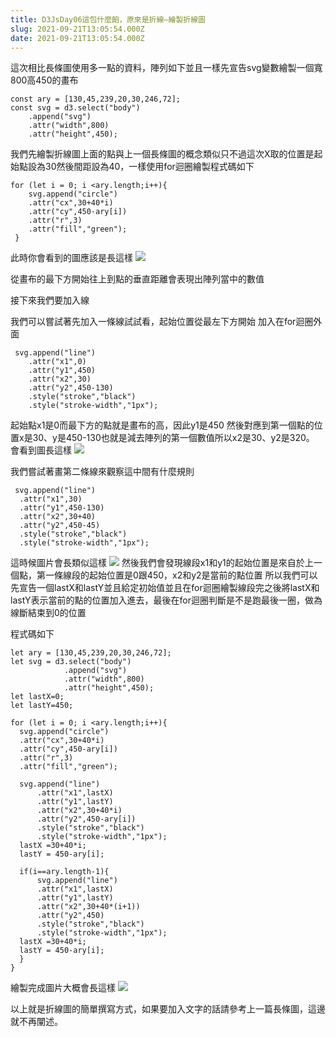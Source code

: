 ```yaml
---
title: D3JsDay06這包什麼餡，原來是折線—繪製折線圖
slug: 2021-09-21T13:05:54.000Z
date: 2021-09-21T13:05:54.000Z
---
```



這次相比長條圖使用多一點的資料，陣列如下並且一樣先宣告svg變數繪製一個寬800高450的畫布
```javascript=
const ary = [130,45,239,20,30,246,72];
const svg = d3.select("body")
    .append("svg")
    .attr("width",800)
    .attr("height",450);
```

我們先繪製折線圖上面的點與上一個長條圖的概念類似只不過這次X取的位置是起始點設為30然後間距設為40，一樣使用for迴圈繪製程式碼如下
```javascript=
for (let i = 0; i <ary.length;i++){
    svg.append("circle")
    .attr("cx",30+40*i)
    .attr("cy",450-ary[i])
    .attr("r",3)
    .attr("fill","green");
 }
```
此時你會看到的圖應該是長這樣
![](https://i.imgur.com/LgaWInK.png)

從畫布的最下方開始往上到點的垂直距離會表現出陣列當中的數值

接下來我們要加入線

我們可以嘗試著先加入一條線試試看，起始位置從最左下方開始
加入在for迴圈外面
```javascript=
 svg.append("line")
    .attr("x1",0)
    .attr("y1",450)
    .attr("x2",30)
    .attr("y2",450-130)
    .style("stroke","black")
    .style("stroke-width","1px");
```
起始點x1是0而最下方的點就是畫布的高，因此y1是450
然後對應到第一個點的位置x是30、y是450-130也就是減去陣列的第一個數值所以x2是30、y2是320。
會看到圖長這樣
![](https://i.imgur.com/Ry4pwNy.png)

我們嘗試著畫第二條線來觀察這中間有什麼規則
```javascript=
 svg.append("line")
  .attr("x1",30)
  .attr("y1",450-130)
  .attr("x2",30+40)
  .attr("y2",450-45)
  .style("stroke","black")
  .style("stroke-width","1px");
```
這時候圖片會長類似這樣
 ![](https://i.imgur.com/K95hEH0.png)
然後我們會發現線段x1和y1的起始位置是來自於上一個點，第一條線段的起始位置是0跟450，x2和y2是當前的點位置
所以我們可以先宣告一個lastX和lastY並且給定初始值並且在for迴圈繪製線段完之後將lastX和lastY表示當前的點的位置加入進去，最後在for迴圈判斷是不是跑最後一圈，做為線斷結束到0的位置

程式碼如下
```javascript=
let ary = [130,45,239,20,30,246,72];
let svg = d3.select("body")
            .append("svg")
            .attr("width",800)
            .attr("height",450);
let lastX=0;
let lastY=450;

for (let i = 0; i <ary.length;i++){
  svg.append("circle")
  .attr("cx",30+40*i)
  .attr("cy",450-ary[i])
  .attr("r",3)
  .attr("fill","green");

  svg.append("line")
      .attr("x1",lastX)
      .attr("y1",lastY)
      .attr("x2",30+40*i)
      .attr("y2",450-ary[i])
      .style("stroke","black")
      .style("stroke-width","1px");
  lastX =30+40*i;
  lastY = 450-ary[i];
  
  if(i==ary.length-1){
      svg.append("line")
      .attr("x1",lastX)
      .attr("y1",lastY)
      .attr("x2",30+40*(i+1))
      .attr("y2",450)
      .style("stroke","black")
      .style("stroke-width","1px");
  lastX =30+40*i;
  lastY = 450-ary[i];
  }
}

```

繪製完成圖片大概會長這樣
![](https://i.imgur.com/ZwjgDJk.png)


以上就是折線圖的簡單撰寫方式，如果要加入文字的話請參考上一篇長條圖，這邊就不再闡述。
